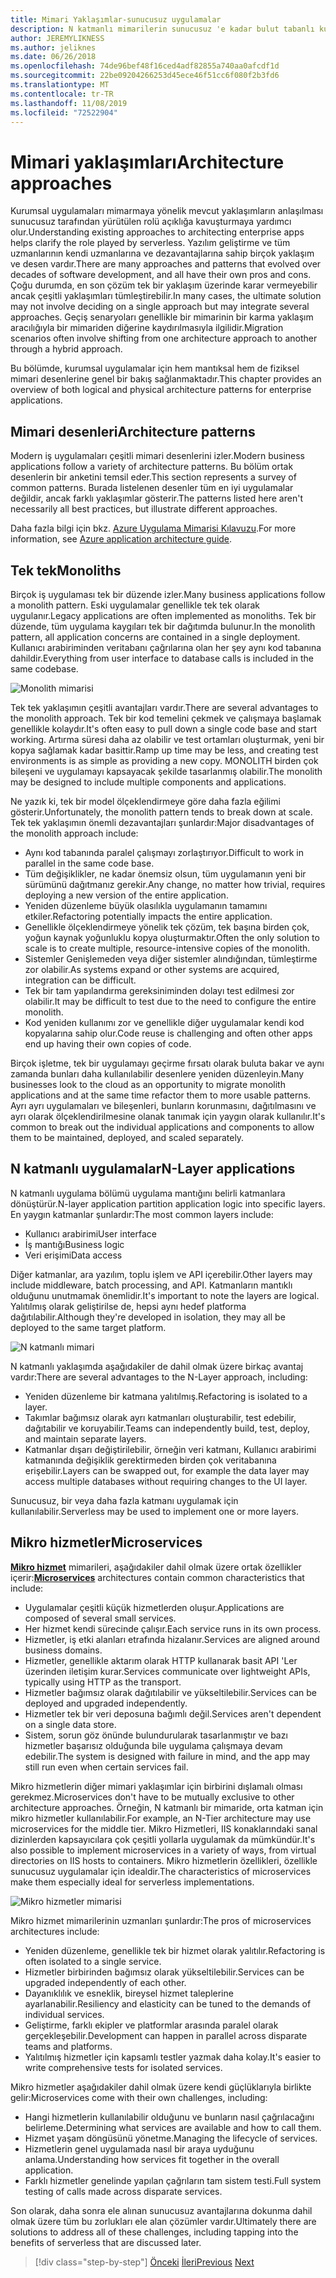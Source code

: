 ```yaml
---
title: Mimari Yaklaşımlar-sunucusuz uygulamalar
description: N katmanlı mimarilerin sunucusuz 'e kadar bulut tabanlı kurumsal uygulamalar oluşturmaya yönelik mimariye bir giriş.
author: JEREMYLIKNESS
ms.author: jeliknes
ms.date: 06/26/2018
ms.openlocfilehash: 74de96bef48f16ced4adf82855a740aa0afcdf1d
ms.sourcegitcommit: 22be09204266253d45ece46f51cc6f080f2b3fd6
ms.translationtype: MT
ms.contentlocale: tr-TR
ms.lasthandoff: 11/08/2019
ms.locfileid: "72522904"
---
```

# <a name="architecture-approaches"></a><span data-ttu-id="80a28-103">Mimari yaklaşımları</span><span class="sxs-lookup"><span data-stu-id="80a28-103">Architecture approaches</span></span>

<span data-ttu-id="80a28-104">Kurumsal uygulamaları mimarmaya yönelik mevcut yaklaşımların anlaşılması sunucusuz tarafından yürütülen rolü açıklığa kavuşturmaya yardımcı olur.</span><span class="sxs-lookup"><span data-stu-id="80a28-104">Understanding existing approaches to architecting enterprise apps helps clarify the role played by serverless.</span></span> <span data-ttu-id="80a28-105">Yazılım geliştirme ve tüm uzmanlarının kendi uzmanlarına ve dezavantajlarına sahip birçok yaklaşım ve desen vardır.</span><span class="sxs-lookup"><span data-stu-id="80a28-105">There are many approaches and patterns that evolved over decades of software development, and all have their own pros and cons.</span></span> <span data-ttu-id="80a28-106">Çoğu durumda, en son çözüm tek bir yaklaşım üzerinde karar vermeyebilir ancak çeşitli yaklaşımları tümleştirebilir.</span><span class="sxs-lookup"><span data-stu-id="80a28-106">In many cases, the ultimate solution may not involve deciding on a single approach but may integrate several approaches.</span></span> <span data-ttu-id="80a28-107">Geçiş senaryoları genellikle bir mimarinin bir karma yaklaşım aracılığıyla bir mimariden diğerine kaydırılmasıyla ilgilidir.</span><span class="sxs-lookup"><span data-stu-id="80a28-107">Migration scenarios often involve shifting from one architecture approach to another through a hybrid approach.</span></span>

<span data-ttu-id="80a28-108">Bu bölümde, kurumsal uygulamalar için hem mantıksal hem de fiziksel mimari desenlerine genel bir bakış sağlanmaktadır.</span><span class="sxs-lookup"><span data-stu-id="80a28-108">This chapter provides an overview of both logical and physical architecture patterns for enterprise applications.</span></span>

## <a name="architecture-patterns"></a><span data-ttu-id="80a28-109">Mimari desenleri</span><span class="sxs-lookup"><span data-stu-id="80a28-109">Architecture patterns</span></span>

<span data-ttu-id="80a28-110">Modern iş uygulamaları çeşitli mimari desenlerini izler.</span><span class="sxs-lookup"><span data-stu-id="80a28-110">Modern business applications follow a variety of architecture patterns.</span></span> <span data-ttu-id="80a28-111">Bu bölüm ortak desenlerin bir anketini temsil eder.</span><span class="sxs-lookup"><span data-stu-id="80a28-111">This section represents a survey of common patterns.</span></span> <span data-ttu-id="80a28-112">Burada listelenen desenler tüm en iyi uygulamalar değildir, ancak farklı yaklaşımlar gösterir.</span><span class="sxs-lookup"><span data-stu-id="80a28-112">The patterns listed here aren't necessarily all best practices, but illustrate different approaches.</span></span>

<span data-ttu-id="80a28-113">Daha fazla bilgi için bkz. [Azure Uygulama Mimarisi Kılavuzu](https://docs.microsoft.com/azure/architecture/guide/).</span><span class="sxs-lookup"><span data-stu-id="80a28-113">For more information, see [Azure application architecture guide](https://docs.microsoft.com/azure/architecture/guide/).</span></span>

## <a name="monoliths"></a><span data-ttu-id="80a28-114">Tek tek</span><span class="sxs-lookup"><span data-stu-id="80a28-114">Monoliths</span></span>

<span data-ttu-id="80a28-115">Birçok iş uygulaması tek bir düzende izler.</span><span class="sxs-lookup"><span data-stu-id="80a28-115">Many business applications follow a monolith pattern.</span></span> <span data-ttu-id="80a28-116">Eski uygulamalar genellikle tek tek olarak uygulanır.</span><span class="sxs-lookup"><span data-stu-id="80a28-116">Legacy applications are often implemented as monoliths.</span></span> <span data-ttu-id="80a28-117">Tek bir düzende, tüm uygulama kaygıları tek bir dağıtımda bulunur.</span><span class="sxs-lookup"><span data-stu-id="80a28-117">In the monolith pattern, all application concerns are contained in a single deployment.</span></span> <span data-ttu-id="80a28-118">Kullanıcı arabiriminden veritabanı çağrılarına olan her şey aynı kod tabanına dahildir.</span><span class="sxs-lookup"><span data-stu-id="80a28-118">Everything from user interface to database calls is included in the same codebase.</span></span>

![Monolith mimarisi](./media/monolith-architecture.png)

<span data-ttu-id="80a28-120">Tek tek yaklaşımın çeşitli avantajları vardır.</span><span class="sxs-lookup"><span data-stu-id="80a28-120">There are several advantages to the monolith approach.</span></span> <span data-ttu-id="80a28-121">Tek bir kod temelini çekmek ve çalışmaya başlamak genellikle kolaydır.</span><span class="sxs-lookup"><span data-stu-id="80a28-121">It's often easy to pull down a single code base and start working.</span></span> <span data-ttu-id="80a28-122">Artırma süresi daha az olabilir ve test ortamları oluşturmak, yeni bir kopya sağlamak kadar basittir.</span><span class="sxs-lookup"><span data-stu-id="80a28-122">Ramp up time may be less, and creating test environments is as simple as providing a new copy.</span></span> <span data-ttu-id="80a28-123">MONOLITH birden çok bileşeni ve uygulamayı kapsayacak şekilde tasarlanmış olabilir.</span><span class="sxs-lookup"><span data-stu-id="80a28-123">The monolith may be designed to include multiple components and applications.</span></span>

<span data-ttu-id="80a28-124">Ne yazık ki, tek bir model ölçeklendirmeye göre daha fazla eğilimi gösterir.</span><span class="sxs-lookup"><span data-stu-id="80a28-124">Unfortunately, the monolith pattern tends to break down at scale.</span></span> <span data-ttu-id="80a28-125">Tek tek yaklaşımın önemli dezavantajları şunlardır:</span><span class="sxs-lookup"><span data-stu-id="80a28-125">Major disadvantages of the monolith approach include:</span></span>

- <span data-ttu-id="80a28-126">Aynı kod tabanında paralel çalışmayı zorlaştırıyor.</span><span class="sxs-lookup"><span data-stu-id="80a28-126">Difficult to work in parallel in the same code base.</span></span>
- <span data-ttu-id="80a28-127">Tüm değişiklikler, ne kadar önemsiz olsun, tüm uygulamanın yeni bir sürümünü dağıtmanız gerekir.</span><span class="sxs-lookup"><span data-stu-id="80a28-127">Any change, no matter how trivial, requires deploying a new version of the entire application.</span></span>
- <span data-ttu-id="80a28-128">Yeniden düzenleme büyük olasılıkla uygulamanın tamamını etkiler.</span><span class="sxs-lookup"><span data-stu-id="80a28-128">Refactoring potentially impacts the entire application.</span></span>
- <span data-ttu-id="80a28-129">Genellikle ölçeklendirmeye yönelik tek çözüm, tek başına birden çok, yoğun kaynak yoğunluklu kopya oluşturmaktır.</span><span class="sxs-lookup"><span data-stu-id="80a28-129">Often the only solution to scale is to create multiple, resource-intensive copies of the monolith.</span></span>
- <span data-ttu-id="80a28-130">Sistemler Genişlemeden veya diğer sistemler alındığından, tümleştirme zor olabilir.</span><span class="sxs-lookup"><span data-stu-id="80a28-130">As systems expand or other systems are acquired, integration can be difficult.</span></span>
- <span data-ttu-id="80a28-131">Tek bir tam yapılandırma gereksiniminden dolayı test edilmesi zor olabilir.</span><span class="sxs-lookup"><span data-stu-id="80a28-131">It may be difficult to test due to the need to configure the entire monolith.</span></span>
- <span data-ttu-id="80a28-132">Kod yeniden kullanımı zor ve genellikle diğer uygulamalar kendi kod kopyalarına sahip olur.</span><span class="sxs-lookup"><span data-stu-id="80a28-132">Code reuse is challenging and often other apps end up having their own copies of code.</span></span>

<span data-ttu-id="80a28-133">Birçok işletme, tek bir uygulamayı geçirme fırsatı olarak buluta bakar ve aynı zamanda bunları daha kullanılabilir desenlere yeniden düzenleyin.</span><span class="sxs-lookup"><span data-stu-id="80a28-133">Many businesses look to the cloud as an opportunity to migrate monolith applications and at the same time refactor them to more usable patterns.</span></span> <span data-ttu-id="80a28-134">Ayrı ayrı uygulamaları ve bileşenleri, bunların korunmasını, dağıtılmasını ve ayrı olarak ölçeklendirilmesine olanak tanımak için yaygın olarak kullanılır.</span><span class="sxs-lookup"><span data-stu-id="80a28-134">It's common to break out the individual applications and components to allow them to be maintained, deployed, and scaled separately.</span></span>

## <a name="n-layer-applications"></a><span data-ttu-id="80a28-135">N katmanlı uygulamalar</span><span class="sxs-lookup"><span data-stu-id="80a28-135">N-Layer applications</span></span>

<span data-ttu-id="80a28-136">N katmanlı uygulama bölümü uygulama mantığını belirli katmanlara dönüştürür.</span><span class="sxs-lookup"><span data-stu-id="80a28-136">N-layer application partition application logic into specific layers.</span></span> <span data-ttu-id="80a28-137">En yaygın katmanlar şunlardır:</span><span class="sxs-lookup"><span data-stu-id="80a28-137">The most common layers include:</span></span>

- <span data-ttu-id="80a28-138">Kullanıcı arabirimi</span><span class="sxs-lookup"><span data-stu-id="80a28-138">User interface</span></span>
- <span data-ttu-id="80a28-139">İş mantığı</span><span class="sxs-lookup"><span data-stu-id="80a28-139">Business logic</span></span>
- <span data-ttu-id="80a28-140">Veri erişimi</span><span class="sxs-lookup"><span data-stu-id="80a28-140">Data access</span></span>

<span data-ttu-id="80a28-141">Diğer katmanlar, ara yazılım, toplu işlem ve API içerebilir.</span><span class="sxs-lookup"><span data-stu-id="80a28-141">Other layers may include middleware, batch processing, and API.</span></span> <span data-ttu-id="80a28-142">Katmanların mantıklı olduğunu unutmamak önemlidir.</span><span class="sxs-lookup"><span data-stu-id="80a28-142">It's important to note the layers are logical.</span></span> <span data-ttu-id="80a28-143">Yalıtılmış olarak geliştirilse de, hepsi aynı hedef platforma dağıtılabilir.</span><span class="sxs-lookup"><span data-stu-id="80a28-143">Although they're developed in isolation, they may all be deployed to the same target platform.</span></span>

![N katmanlı mimari](./media/n-layer-architecture.png)

<span data-ttu-id="80a28-145">N katmanlı yaklaşımda aşağıdakiler de dahil olmak üzere birkaç avantaj vardır:</span><span class="sxs-lookup"><span data-stu-id="80a28-145">There are several advantages to the N-Layer approach, including:</span></span>

- <span data-ttu-id="80a28-146">Yeniden düzenleme bir katmana yalıtılmış.</span><span class="sxs-lookup"><span data-stu-id="80a28-146">Refactoring is isolated to a layer.</span></span>
- <span data-ttu-id="80a28-147">Takımlar bağımsız olarak ayrı katmanları oluşturabilir, test edebilir, dağıtabilir ve koruyabilir.</span><span class="sxs-lookup"><span data-stu-id="80a28-147">Teams can independently build, test, deploy, and maintain separate layers.</span></span>
- <span data-ttu-id="80a28-148">Katmanlar dışarı değiştirilebilir, örneğin veri katmanı, Kullanıcı arabirimi katmanında değişiklik gerektirmeden birden çok veritabanına erişebilir.</span><span class="sxs-lookup"><span data-stu-id="80a28-148">Layers can be swapped out, for example the data layer may access multiple databases without requiring changes to the UI layer.</span></span>

<span data-ttu-id="80a28-149">Sunucusuz, bir veya daha fazla katmanı uygulamak için kullanılabilir.</span><span class="sxs-lookup"><span data-stu-id="80a28-149">Serverless may be used to implement one or more layers.</span></span>

## <a name="microservices"></a><span data-ttu-id="80a28-150">Mikro hizmetler</span><span class="sxs-lookup"><span data-stu-id="80a28-150">Microservices</span></span>

<span data-ttu-id="80a28-151">**[Mikro hizmet](https://docs.microsoft.com/azure/architecture/guide/architecture-styles/microservices)** mimarileri, aşağıdakiler dahil olmak üzere ortak özellikler içerir:</span><span class="sxs-lookup"><span data-stu-id="80a28-151">**[Microservices](https://docs.microsoft.com/azure/architecture/guide/architecture-styles/microservices)** architectures contain common characteristics that include:</span></span>

- <span data-ttu-id="80a28-152">Uygulamalar çeşitli küçük hizmetlerden oluşur.</span><span class="sxs-lookup"><span data-stu-id="80a28-152">Applications are composed of several small services.</span></span>
- <span data-ttu-id="80a28-153">Her hizmet kendi sürecinde çalışır.</span><span class="sxs-lookup"><span data-stu-id="80a28-153">Each service runs in its own process.</span></span>
- <span data-ttu-id="80a28-154">Hizmetler, iş etki alanları etrafında hizalanır.</span><span class="sxs-lookup"><span data-stu-id="80a28-154">Services are aligned around business domains.</span></span>
- <span data-ttu-id="80a28-155">Hizmetler, genellikle aktarım olarak HTTP kullanarak basit API 'Ler üzerinden iletişim kurar.</span><span class="sxs-lookup"><span data-stu-id="80a28-155">Services communicate over lightweight APIs, typically using HTTP as the transport.</span></span>
- <span data-ttu-id="80a28-156">Hizmetler bağımsız olarak dağıtılabilir ve yükseltilebilir.</span><span class="sxs-lookup"><span data-stu-id="80a28-156">Services can be deployed and upgraded independently.</span></span>
- <span data-ttu-id="80a28-157">Hizmetler tek bir veri deposuna bağımlı değil.</span><span class="sxs-lookup"><span data-stu-id="80a28-157">Services aren't dependent on a single data store.</span></span>
- <span data-ttu-id="80a28-158">Sistem, sorun göz önünde bulundurularak tasarlanmıştır ve bazı hizmetler başarısız olduğunda bile uygulama çalışmaya devam edebilir.</span><span class="sxs-lookup"><span data-stu-id="80a28-158">The system is designed with failure in mind, and the app may still run even when certain services fail.</span></span>

<span data-ttu-id="80a28-159">Mikro hizmetlerin diğer mimari yaklaşımlar için birbirini dışlamalı olması gerekmez.</span><span class="sxs-lookup"><span data-stu-id="80a28-159">Microservices don't have to be mutually exclusive to other architecture approaches.</span></span> <span data-ttu-id="80a28-160">Örneğin, N katmanlı bir mimaride, orta katman için mikro hizmetler kullanılabilir.</span><span class="sxs-lookup"><span data-stu-id="80a28-160">For example, an N-Tier architecture may use microservices for the middle tier.</span></span> <span data-ttu-id="80a28-161">Mikro Hizmetleri, IIS konaklarındaki sanal dizinlerden kapsayıcılara çok çeşitli yollarla uygulamak da mümkündür.</span><span class="sxs-lookup"><span data-stu-id="80a28-161">It's also possible to implement microservices in a variety of ways, from virtual directories on IIS hosts to containers.</span></span> <span data-ttu-id="80a28-162">Mikro hizmetlerin özellikleri, özellikle sunucusuz uygulamalar için idealdir.</span><span class="sxs-lookup"><span data-stu-id="80a28-162">The characteristics of microservices make them especially ideal for serverless implementations.</span></span>

![Mikro hizmetler mimarisi](./media/microservices-architecture.png)

<span data-ttu-id="80a28-164">Mikro hizmet mimarilerinin uzmanları şunlardır:</span><span class="sxs-lookup"><span data-stu-id="80a28-164">The pros of microservices architectures include:</span></span>

- <span data-ttu-id="80a28-165">Yeniden düzenleme, genellikle tek bir hizmet olarak yalıtılır.</span><span class="sxs-lookup"><span data-stu-id="80a28-165">Refactoring is often isolated to a single service.</span></span>
- <span data-ttu-id="80a28-166">Hizmetler birbirinden bağımsız olarak yükseltilebilir.</span><span class="sxs-lookup"><span data-stu-id="80a28-166">Services can be upgraded independently of each other.</span></span>
- <span data-ttu-id="80a28-167">Dayanıklılık ve esneklik, bireysel hizmet taleplerine ayarlanabilir.</span><span class="sxs-lookup"><span data-stu-id="80a28-167">Resiliency and elasticity can be tuned to the demands of individual services.</span></span>
- <span data-ttu-id="80a28-168">Geliştirme, farklı ekipler ve platformlar arasında paralel olarak gerçekleşebilir.</span><span class="sxs-lookup"><span data-stu-id="80a28-168">Development can happen in parallel across disparate teams and platforms.</span></span>
- <span data-ttu-id="80a28-169">Yalıtılmış hizmetler için kapsamlı testler yazmak daha kolay.</span><span class="sxs-lookup"><span data-stu-id="80a28-169">It's easier to write comprehensive tests for isolated services.</span></span>

<span data-ttu-id="80a28-170">Mikro hizmetler aşağıdakiler dahil olmak üzere kendi güçlüklarıyla birlikte gelir:</span><span class="sxs-lookup"><span data-stu-id="80a28-170">Microservices come with their own challenges, including:</span></span>

- <span data-ttu-id="80a28-171">Hangi hizmetlerin kullanılabilir olduğunu ve bunların nasıl çağrılacağını belirleme.</span><span class="sxs-lookup"><span data-stu-id="80a28-171">Determining what services are available and how to call them.</span></span>
- <span data-ttu-id="80a28-172">Hizmet yaşam döngüsünü yönetme.</span><span class="sxs-lookup"><span data-stu-id="80a28-172">Managing the lifecycle of services.</span></span>
- <span data-ttu-id="80a28-173">Hizmetlerin genel uygulamada nasıl bir araya uyduğunu anlama.</span><span class="sxs-lookup"><span data-stu-id="80a28-173">Understanding how services fit together in the overall application.</span></span>
- <span data-ttu-id="80a28-174">Farklı hizmetler genelinde yapılan çağrıların tam sistem testi.</span><span class="sxs-lookup"><span data-stu-id="80a28-174">Full system testing of calls made across disparate services.</span></span>

<span data-ttu-id="80a28-175">Son olarak, daha sonra ele alınan sunucusuz avantajlarına dokunma dahil olmak üzere tüm bu zorlukları ele alan çözümler vardır.</span><span class="sxs-lookup"><span data-stu-id="80a28-175">Ultimately there are solutions to address all of these challenges, including tapping into the benefits of serverless that are discussed later.</span></span>

>[!div class="step-by-step"]
><span data-ttu-id="80a28-176">[Önceki](index.md)
>[İleri](architecture-deployment-approaches.md)</span><span class="sxs-lookup"><span data-stu-id="80a28-176">[Previous](index.md)
[Next](architecture-deployment-approaches.md)</span></span>
